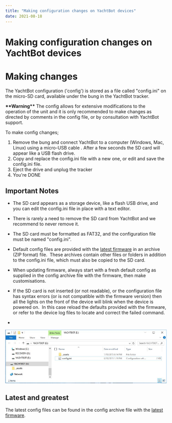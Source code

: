 ```yaml
---
title: "Making configuration changes on YachtBot devices"
date: 2021-08-18
---
```

# Making configuration changes on YachtBot devices

Making changes
==============

The YachtBot configuration ('config') is stored as a file called "config.ini" on the micro-SD card, available under the bung in the YachtBot tracker. 

**\*\*Warning\*\*** The config allows for extensive modifications to the operation of the unit and it is only recommended to make changes as directed by comments in the config file, or by consultation with YachtBot support.

  

To make config changes;

1.  Remove the bung and connect YachtBot to a computer (Windows, Mac, Linux) using a micro-USB cable . After a few seconds the SD card will appear like a USB flash drive.
2.  Copy and replace the config.ini file with a new one, or edit and save the config.ini file.
3.  Eject the drive and unplug the tracker
4.  You're DONE

Important Notes
---------------

*   The SD card appears as a storage device, like a flash USB drive, and you can edit the config.ini file in place with a text editor.
*   There is rarely a need to remove the SD card from YachtBot and we recommend to never remove it.
*   The SD card must be formatted as FAT32, and the configuration file must be named "config.ini".
*   Default config files are provided with the [latest firmware](../../YachtBot%20Products/Firmware%20and%20Configuration%20Downloads/Firmware%20updates%20for%20YachtBot,%20WindBot,%20and%20TideBot.md) in an archive (ZIP format) file.  These archives contain other files or folders in addition to the config.ini file, which must also be copied to the SD card.
*   When updating firmware, always start with a fresh default config as supplied in the config archive file with the firmware, then make customisations.
*   If the SD card is not inserted (or not readable), or the configuration file has syntax errors (or is not compatible with the firmware version) then all the lights on the front of the device will blink when the device is powered on.  In this case reload the defaults provided with the firmware, or refer to the device log files to locate and correct the failed command.  
    
*     
    

  

<img src="../../../assets/images/blob1445395342971.jpeg" alt=""  />

  

Latest and greatest
-------------------

The latest config files can be found in the config archive file with the [latest firmware](../../YachtBot%20Products/Firmware%20and%20Configuration%20Downloads/Firmware%20updates%20for%20YachtBot,%20WindBot,%20and%20TideBot.md).